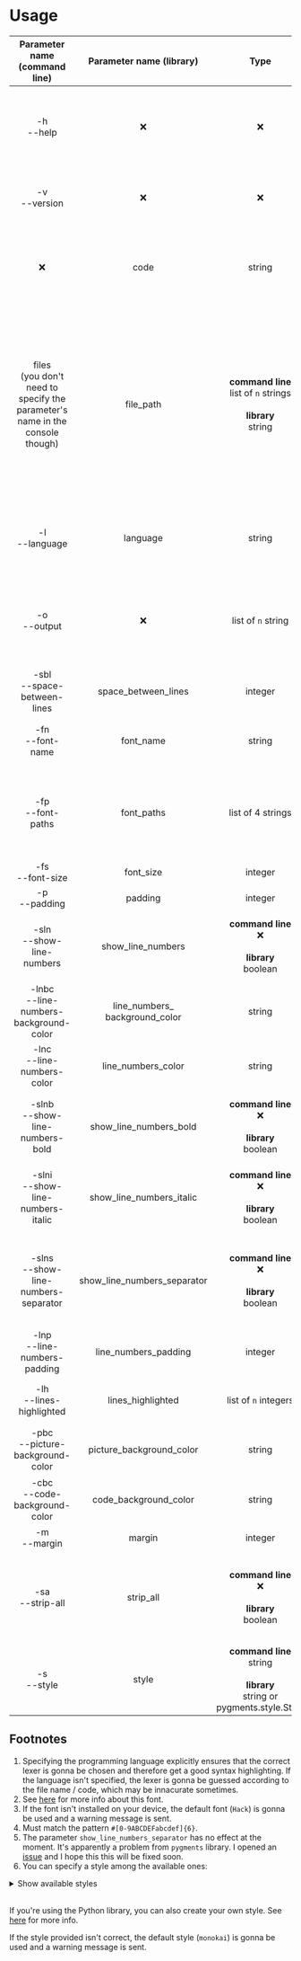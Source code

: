 # Usage

| Parameter name (command line)                                                   | Parameter name (library)          | Type                                                                            | Default value                            | Conditions                                                                                                                                                                                                           | Description                                                                                          |
| :-----------------------------------------------------------------------------: | :-------------------------------: | :-----------------------------------------------------------------------------: | :--------------------------------------: | :------------------------------------------------------------------------------------------------------------------------------------------------------------------------------------------------------------------: | :--------------------------------------------------------------------------------------------------: |
| -h<br>--help                                                                    | ❌                                 | ❌                                                                               | ❌                                        | ❎                                                                                                                                                                                                                    | Displays the message with all info about how to use the command-line tool.                           |
| -v<br>--version                                                                 | ❌                                 | ❌                                                                               | ❌                                        | ❎                                                                                                                                                                                                                    | Displays the version of the command-line tool.                                                       |
| ❌                                                                               | code                              | string                                                                          | `None`                                   | Must be specified if `file_path` isn't. Must not be specified if `file_path` is.                                                                                                                                     | Specifies the code which is gonna be converted.                                                      |
| files<br>(you don't need to specify the parameter's name in the console though) | file_path                         | **command line**<br>list of `n` strings<br><br>**library**<br>string            | `None`                                   | **command line**<br>❌<br><br>**library**<br>Must be specified if `code` isn't. Must not be specified if `code` is. The files must exist, be readable and have the correct format.                                    | Specifies the file(s) which is (are) gonna be converted into picture(s).                             |
| -l<br>--language                                                                | language                          | string                                                                          | `None`                                   | Must be a correct programming language alias.                                                                                                                                                                        | Specifies the programming language for the code / file provided.<sup>1</sup>                         |
| -o<br>--output                                                                  | ❌                                 | list of `n` string                                                              | The input file name, in the `png` format | ️                                                                                                                  Must have a picture extension (`.png`, `.jpeg`, `.bmp`...). The names must not contain any space. | Specifies the names of the picture files.                                                            |
| -sbl<br>--space-between-lines                                                   | space_between_lines               | integer                                                                         | `5` (pixels)                             | ️                                                                                                                  ❎                                                                                                 | Specifies the space between each line.                                                               |
| -fn<br>--font-name                                                              | font_name                         | string                                                                          | `Hack`<sup>2</sup>                       | ️                                                                                                                  The font must be installed on your device<sup>3</sup>.                                            | Specifies the font.                                                                                  |
| -fp<br>--font-paths                                                             | font_paths                        | list of 4 strings                                                               | `[]`                                     | ️                                                                                                                  The font files must exist, be readable and have the correct format.                               | Specifies the files of the font. The order is: `Regular`, `Italic`, `Bold` and `Bold + Italic`.      |
| -fs<br>--font-size                                                              | font_size                         | integer                                                                         | 14                                       | ️                                                                                                                  Must be ≥ 1.                                                                                      | Specifies the font size.                                                                             |
| -p<br>--padding                                                                 | padding                           | integer                                                                         | `10` (pixels)                            | ️                                                                                                                  ❎                                                                                                 | Specifies the padding.                                                                               |
| -sln<br>--show-line-numbers                                                     | show_line_numbers                 | **command line**<br>❌<br><br>**library**<br>boolean                             | `False`                                  | ️                                                                                                                  ❎                                                                                                 | Specifies if the line numbers must be displayed or not.                                              |
| -lnbc<br>--line-numbers-background-color                                        | line_numbers_<br>background_color | string                                                                          | `#151718`                                | ️                                                                                                                  Must be a correct hexadecimal color<sup>4</sup>.                                                  | Specifies the background color of the line numbers.                                                  |
| -lnc<br>--line-numbers-color                                                    | line_numbers_color                | string                                                                          | `#6D8A88`                                | ️                                                                                                                  Must be a correct hexadecimal color<sup>4</sup>.                                                  | Specifies the color of the line numbers.                                                             |
| -slnb<br>--show-line-numbers-bold                                               | show_line_numbers_bold            | **command line**<br>❌<br><br>**library**<br>boolean                             | `False`                                  | ❎                                                                                                                                                                                                                    | Specifies if the line numbers must be displayed in bold or not.                                      |
| -slni<br>--show-line-numbers-italic                                             | show_line_numbers_italic          | **command line**<br>❌<br><br>**library**<br>boolean                             | `False`                                  | ❎                                                                                                                                                                                                                    | Specifies if the line numbers must be displayed in italic or not.                                    |
| -slns<br>--show-line-numbers-separator                                          | show_line_numbers_separator       | **command line**<br>❌<br><br>**library**<br>boolean                             | `False`                                  | ❎                                                                                                                                                                                                                    | Specifies if a separator between the line numbers and the code must be displayed or not<sup>5</sup>. |
| -lnp<br>--line-numbers-padding                                                  | line_numbers_padding              | integer                                                                         | `10` (pixels)                            | ❎                                                                                                                                                                                                                    | Specifies the padding for the line numbers.                                                          |
| -lh<br>--lines-highlighted                                                      | lines_highlighted                 | list of `n` integers                                                            | `[]`                                     | ❎                                                                                                                                                                                                                    | Specifies the lines which must be highlighted.                                                       |
| -pbc<br>--picture-background-color                                              | picture_background_color          | string                                                                          | `#A5B2BD`                                | Must be a correct hexadecimal color<sup>4</sup>.                                                                                                                                                                     | Specifies the picture background color.                                                              |
| -cbc<br>--code-background-color                                                 | code_background_color             | string                                                                          | `#151718`                                | Must be a correct hexadecimal color<sup>4</sup>.                                                                                                                                                                     | Specifies the code background color.                                                                 |
| -m<br>--margin                                                                  | margin                            | integer                                                                         | `30` (pixels)                            | ❎                                                                                                                                                                                                                    | Specifies the margin.                                                                                |
| -sa<br>--strip-all                                                              | strip_all                         | **command line**<br>❌<br><br>**library**<br>boolean                             | `False`                                  | ❎                                                                                                                                                                                                                    | Specifies if the lexer must strip all leading and trailing whitespace from the code or not.          |
| -s<br>--style                                                                   | style                             | **command line**<br>string<br><br>**library**<br>string or pygments.style.Style | `monokai`                                | ️ Must be a correct style<sup>6</sup>.                                                                                                                                                                               | Specifies the style for the syntax highlighting.                                                     |

## Footnotes

1. Specifying the programming language explicitly ensures that the correct lexer is gonna be chosen and therefore get a good syntax highlighting. If the language isn't specified, the lexer is gonna be guessed according to the file name / code, which may be innacurate sometimes.
2. See [here](https://github.com/source-foundry/Hack) for more info about this font.
3. If the font isn't installed on your device, the default font (`Hack`) is gonna be used and a warning message is sent.
4. Must match the pattern `#[0-9ABCDEFabcdef]{6}`.
5. The parameter `show_line_numbers_separator` has no effect at the moment. It's apparently a problem from `pygments` library. I opened an [issue](https://bitbucket.org/birkenfeld/pygments-main/issues/1426/line-number-separator-always-displayed) and I hope this this will be fixed soon.
6. You can specify a style among the available ones:

<details>
<summary>Show available styles</summary>

- default
- emacs
- friendly
- colorful
- autumn
- murphy
- manni
- monokai
- perldoc
- pastie
- borland
- trac
- native
- fruity
- bw
- vim
- vs
- tango
- rrt
- xcode
- igor
- paraiso-light
- paraiso-dark
- lovelace
- algol
- algol_nu
- arduino
- rainbow_dash
- abap

</details>
<br>

If you're using the Python library, you can also create your own style.
See [here](http://pygments.org/docs/styles/#creating-own-styles) for more info.

If the style provided isn't correct, the default style (`monokai`) is gonna be used and a warning message is sent.
